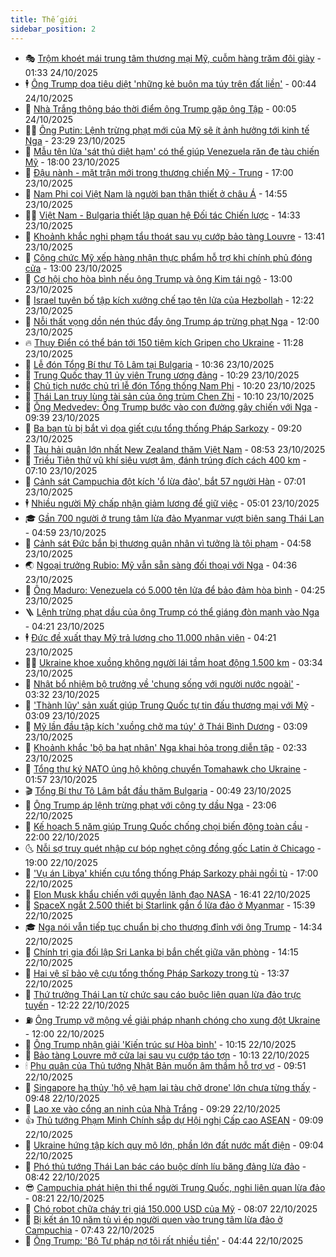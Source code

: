 ```yaml
---
title: Thế giới
sidebar_position: 2
---
```


<!-- vnexpress-the-gioi:START -->
- 🎭 [Trộm khoét mái trung tâm thương mại Mỹ, cuỗm hàng trăm đôi giày](https://vnexpress.net/trom-khoet-mai-trung-tam-thuong-mai-my-cuom-hang-tram-doi-giay-4955153.html) - 01:33 24/10/2025
- 🕴 [Ông Trump dọa tiêu diệt &#39;những kẻ buôn ma túy trên đất liền&#39;](https://vnexpress.net/ong-trump-doa-tieu-diet-nhung-ke-buon-ma-tuy-tren-dat-lien-4955142.html) - 00:44 24/10/2025
- 🤭 [Nhà Trắng thông báo thời điểm ông Trump gặp ông Tập](https://vnexpress.net/nha-trang-thong-bao-thoi-diem-ong-trump-gap-ong-tap-4955129.html) - 00:05 24/10/2025
- 🧑‍💻 [Ông Putin: Lệnh trừng phạt mới của Mỹ sẽ ít ảnh hưởng tới kinh tế Nga](https://vnexpress.net/ong-putin-lenh-trung-phat-moi-cua-my-se-it-anh-huong-toi-kinh-te-nga-4955124.html) - 23:29 23/10/2025
- 🦏 [Mẫu tên lửa &#39;sát thủ diệt hạm&#39; có thể giúp Venezuela răn đe tàu chiến Mỹ](https://vnexpress.net/mau-ten-lua-sat-thu-diet-ham-co-the-giup-venezuela-ran-de-tau-chien-my-4954019.html) - 18:00 23/10/2025
- 🦒 [Đậu nành - mặt trận mới trong thương chiến Mỹ - Trung](https://vnexpress.net/dau-nanh-mat-tran-moi-trong-thuong-chien-my-trung-4954217.html) - 17:00 23/10/2025
- 🌈 [Nam Phi coi Việt Nam là người bạn thân thiết ở châu Á](https://vnexpress.net/nam-phi-coi-viet-nam-la-nguoi-ban-than-thiet-o-chau-a-4955104.html) - 14:55 23/10/2025
- 🧑‍🏫 [Việt Nam - Bulgaria thiết lập quan hệ Đối tác Chiến lược](https://vnexpress.net/viet-nam-bulgaria-thiet-lap-quan-he-doi-tac-chien-luoc-4955111.html) - 14:33 23/10/2025
- 🐲 [Khoảnh khắc nghi phạm tẩu thoát sau vụ cướp bảo tàng Louvre](https://vnexpress.net/khoanh-khac-nghi-pham-tau-thoat-sau-vu-cuop-bao-tang-louvre-4955087.html) - 13:41 23/10/2025
- 🦒 [Công chức Mỹ xếp hàng nhận thực phẩm hỗ trợ khi chính phủ đóng cửa](https://vnexpress.net/cong-chuc-my-xep-hang-nhan-thuc-pham-ho-tro-khi-chinh-phu-dong-cua-4954727.html) - 13:00 23/10/2025
- 🐻 [Cơ hội cho hòa bình nếu ông Trump và ông Kim tái ngộ](https://vnexpress.net/co-hoi-cho-hoa-binh-neu-ong-trump-va-ong-kim-tai-ngo-4945554.html) - 13:00 23/10/2025
- 🚀 [Israel tuyên bố tập kích xưởng chế tạo tên lửa của Hezbollah](https://vnexpress.net/israel-tuyen-bo-tap-kich-xuong-che-tao-ten-lua-cua-hezbollah-4955072.html) - 12:22 23/10/2025
- 🥰 [Nỗi thất vọng dồn nén thúc đẩy ông Trump áp trừng phạt Nga](https://vnexpress.net/noi-that-vong-don-nen-thuc-day-ong-trump-ap-trung-phat-nga-4954694.html) - 12:00 23/10/2025
- 🔥 [Thụy Điển có thể bán tới 150 tiêm kích Gripen cho Ukraine](https://vnexpress.net/thuy-dien-co-the-ban-toi-150-tiem-kich-gripen-cho-ukraine-4954964.html) - 11:28 23/10/2025
- 🥳 [Lễ đón Tổng Bí thư Tô Lâm tại Bulgaria](https://vnexpress.net/le-don-tong-bi-thu-to-lam-tai-bulgaria-4954940.html) - 10:36 23/10/2025
- 💼 [Trung Quốc thay 11 ủy viên Trung ương đảng](https://vnexpress.net/trung-quoc-thay-11-uy-vien-trung-uong-dang-4955041.html) - 10:29 23/10/2025
- 🤡 [Chủ tịch nước chủ trì lễ đón Tổng thống Nam Phi](https://vnexpress.net/chu-tich-nuoc-chu-tri-le-don-tong-thong-nam-phi-4955031.html) - 10:20 23/10/2025
- 🌁 [Thái Lan truy lùng tài sản của ông trùm Chen Zhi](https://vnexpress.net/thai-lan-truy-lung-tai-san-cua-ong-trum-chen-zhi-4955000.html) - 10:10 23/10/2025
- 🤩 [Ông Medvedev: Ông Trump bước vào con đường gây chiến với Nga](https://vnexpress.net/ong-medvedev-ong-trump-buoc-vao-con-duong-gay-chien-voi-nga-4954973.html) - 09:39 23/10/2025
- 🎉 [Ba bạn tù bị bắt vì dọa giết cựu tổng thống Pháp Sarkozy](https://vnexpress.net/ba-ban-tu-bi-bat-vi-doa-giet-cuu-tong-thong-phap-sarkozy-4954995.html) - 09:20 23/10/2025
- 🎉 [Tàu hải quân lớn nhất New Zealand thăm Việt Nam](https://vnexpress.net/tau-hai-quan-lon-nhat-new-zealand-tham-viet-nam-4954925.html) - 08:53 23/10/2025
- 🌁 [Triều Tiên thử vũ khí siêu vượt âm, đánh trúng đích cách 400 km](https://vnexpress.net/trieu-tien-thu-vu-khi-sieu-vuot-am-danh-trung-dich-cach-400-km-4954906.html) - 07:10 23/10/2025
- 🌊 [Cảnh sát Campuchia đột kích &#39;ổ lừa đảo&#39;, bắt 57 người Hàn](https://vnexpress.net/canh-sat-campuchia-dot-kich-o-lua-dao-bat-57-nguoi-han-4954903.html) - 07:01 23/10/2025
- 🕴 [Nhiều người Mỹ chấp nhận giảm lương để giữ việc](https://vnexpress.net/nhieu-nguoi-my-chap-nhan-giam-luong-de-giu-viec-4954860.html) - 05:01 23/10/2025
- 🎓 [Gần 700 người ở trung tâm lừa đảo Myanmar vượt biên sang Thái Lan](https://vnexpress.net/gan-700-nguoi-o-trung-tam-lua-dao-myanmar-vuot-bien-sang-thai-lan-4954830.html) - 04:59 23/10/2025
- 🦩 [Cảnh sát Đức bắn bị thương quân nhân vì tưởng là tội phạm](https://vnexpress.net/canh-sat-duc-ban-bi-thuong-quan-nhan-vi-tuong-la-toi-pham-4954831.html) - 04:58 23/10/2025
- 🌏 [Ngoại trưởng Rubio: Mỹ vẫn sẵn sàng đối thoại với Nga](https://vnexpress.net/ngoai-truong-rubio-my-van-san-sang-doi-thoai-voi-nga-4954805.html) - 04:36 23/10/2025
- 🌋 [Ông Maduro: Venezuela có 5.000 tên lửa để bảo đảm hòa bình](https://vnexpress.net/ong-maduro-venezuela-co-5-000-ten-lua-de-bao-dam-hoa-binh-4954800.html) - 04:25 23/10/2025
- 🪜 [Lệnh trừng phạt dầu của ông Trump có thể giáng đòn mạnh vào Nga](https://vnexpress.net/lenh-trung-phat-dau-cua-ong-trump-co-the-giang-don-manh-vao-nga-4954699.html) - 04:21 23/10/2025
- 🕴 [Đức đề xuất thay Mỹ trả lương cho 11.000 nhân viên](https://vnexpress.net/duc-de-xuat-thay-my-tra-luong-cho-11-000-nhan-vien-4954731.html) - 04:21 23/10/2025
- 🧑‍🏫 [Ukraine khoe xuồng không người lái tầm hoạt động 1.500 km](https://vnexpress.net/ukraine-khoe-xuong-khong-nguoi-lai-tam-hoat-dong-1-500-km-4954786.html) - 03:34 23/10/2025
- 🌮 [Nhật bổ nhiệm bộ trưởng về &#39;chung sống với người nước ngoài&#39;](https://vnexpress.net/nhat-bo-nhiem-bo-truong-ve-chung-song-voi-nguoi-nuoc-ngoai-4954737.html) - 03:32 23/10/2025
- 🚦 [&#39;Thành lũy&#39; sản xuất giúp Trung Quốc tự tin đấu thương mại với Mỹ](https://vnexpress.net/thanh-luy-san-xuat-giup-trung-quoc-tu-tin-dau-thuong-mai-voi-my-4954207.html) - 03:09 23/10/2025
- 💫 [Mỹ lần đầu tập kích &#39;xuồng chở ma túy&#39; ở Thái Bình Dương](https://vnexpress.net/my-lan-dau-tap-kich-xuong-cho-ma-tuy-o-thai-binh-duong-4954691.html) - 03:09 23/10/2025
- 🤡 [Khoảnh khắc &#39;bộ ba hạt nhân&#39; Nga khai hỏa trong diễn tập](https://vnexpress.net/khoanh-khac-bo-ba-hat-nhan-nga-khai-hoa-trong-dien-tap-4954723.html) - 02:33 23/10/2025
- 🦣 [Tổng thư ký NATO ủng hộ không chuyển Tomahawk cho Ukraine](https://vnexpress.net/tong-thu-ky-nato-ung-ho-khong-chuyen-tomahawk-cho-ukraine-4954690.html) - 01:57 23/10/2025
- 🎬 [Tổng Bí thư Tô Lâm bắt đầu thăm Bulgaria](https://vnexpress.net/tong-bi-thu-to-lam-bat-dau-tham-bulgaria-4954675.html) - 00:49 23/10/2025
- 🎉 [Ông Trump áp lệnh trừng phạt với công ty dầu Nga](https://vnexpress.net/ong-trump-ap-lenh-trung-phat-voi-cong-ty-dau-nga-4954669.html) - 23:06 22/10/2025
- 🎡 [Kế hoạch 5 năm giúp Trung Quốc chống chọi biến động toàn cầu](https://vnexpress.net/ke-hoach-5-nam-giup-trung-quoc-chong-choi-bien-dong-toan-cau-4954501.html) - 22:00 22/10/2025
- 🌜 [Nỗi sợ truy quét nhập cư bóp nghẹt cộng đồng gốc Latin ở Chicago](https://vnexpress.net/noi-so-truy-quet-nhap-cu-bop-nghet-cong-dong-goc-latin-o-chicago-4954322.html) - 19:00 22/10/2025
- 🎡 [&#39;Vụ án Libya&#39; khiến cựu tổng thống Pháp Sarkozy phải ngồi tù](https://vnexpress.net/vu-an-libya-khien-cuu-tong-thong-phap-sarkozy-phai-ngoi-tu-4954231.html) - 17:00 22/10/2025
- 🤗 [Elon Musk khẩu chiến với quyền lãnh đạo NASA](https://vnexpress.net/elon-musk-khau-chien-voi-quyen-lanh-dao-nasa-4954651.html) - 16:41 22/10/2025
- 🦩 [SpaceX ngắt 2.500 thiết bị Starlink gần ổ lừa đảo ở Myanmar](https://vnexpress.net/spacex-ngat-2-500-thiet-bi-starlink-gan-o-lua-dao-o-myanmar-4954633.html) - 15:39 22/10/2025
- 🎓 [Nga nói vẫn tiếp tục chuẩn bị cho thượng đỉnh với ông Trump](https://vnexpress.net/nga-noi-van-tiep-tuc-chuan-bi-cho-thuong-dinh-voi-ong-trump-4954561.html) - 14:34 22/10/2025
- 🌁 [Chính trị gia đối lập Sri Lanka bị bắn chết giữa văn phòng](https://vnexpress.net/chinh-tri-gia-doi-lap-sri-lanka-bi-ban-chet-giua-van-phong-4954619.html) - 14:15 22/10/2025
- 🤩 [Hai vệ sĩ bảo vệ cựu tổng thống Pháp Sarkozy trong tù](https://vnexpress.net/hai-ve-si-bao-ve-cuu-tong-thong-phap-sarkozy-trong-tu-4954603.html) - 13:37 22/10/2025
- 👹 [Thứ trưởng Thái Lan từ chức sau cáo buộc liên quan lừa đảo trực tuyến](https://vnexpress.net/thu-truong-thai-lan-tu-chuc-sau-cao-buoc-lien-quan-lua-dao-truc-tuyen-4954586.html) - 12:22 22/10/2025
- ⛽️ [Ông Trump vỡ mộng về giải pháp nhanh chóng cho xung đột Ukraine](https://vnexpress.net/ong-trump-vo-mong-ve-giai-phap-nhanh-chong-cho-xung-dot-ukraine-4954229.html) - 12:00 22/10/2025
- 🚀 [Ông Trump nhận giải &#39;Kiến trúc sư Hòa bình&#39;](https://vnexpress.net/ong-trump-nhan-giai-kien-truc-su-hoa-binh-4954533.html) - 10:15 22/10/2025
- 🎡 [Bảo tàng Louvre mở cửa lại sau vụ cướp táo tợn](https://vnexpress.net/bao-tang-louvre-mo-cua-lai-sau-vu-cuop-tao-ton-4954510.html) - 10:13 22/10/2025
- 🕯 [Phu quân của Thủ tướng Nhật Bản muốn âm thầm hỗ trợ vợ](https://vnexpress.net/phu-quan-cua-thu-tuong-nhat-ban-muon-am-tham-ho-tro-vo-4954471.html) - 09:51 22/10/2025
- 🐻 [Singapore hạ thủy &#39;hộ vệ hạm lai tàu chở drone&#39; lớn chưa từng thấy](https://vnexpress.net/singapore-ha-thuy-ho-ve-ham-lai-tau-cho-drone-lon-chua-tung-thay-4954379.html) - 09:48 22/10/2025
- 🚦 [Lao xe vào cổng an ninh của Nhà Trắng](https://vnexpress.net/lao-xe-vao-cong-an-ninh-cua-nha-trang-4954490.html) - 09:29 22/10/2025
- 👍 [Thủ tướng Phạm Minh Chính sắp dự Hội nghị Cấp cao ASEAN](https://vnexpress.net/thu-tuong-pham-minh-chinh-sap-du-hoi-nghi-cap-cao-asean-4954515.html) - 09:09 22/10/2025
- 🚀 [Ukraine hứng tập kích quy mô lớn, phần lớn đất nước mất điện](https://vnexpress.net/ukraine-hung-tap-kich-quy-mo-lon-phan-lon-dat-nuoc-mat-dien-4954480.html) - 09:04 22/10/2025
- 🌮 [Phó thủ tướng Thái Lan bác cáo buộc dính líu băng đảng lừa đảo](https://vnexpress.net/pho-thu-tuong-thai-lan-bac-cao-buoc-dinh-liu-bang-dang-lua-dao-4954437.html) - 08:42 22/10/2025
- 😎 [Campuchia phát hiện thi thể người Trung Quốc, nghi liên quan lừa đảo](https://vnexpress.net/campuchia-phat-hien-thi-the-nguoi-trung-quoc-nghi-lien-quan-lua-dao-4954385.html) - 08:21 22/10/2025
- 🐲 [Chó robot chữa cháy trị giá 150.000 USD của Mỹ](https://vnexpress.net/cho-robot-chua-chay-tri-gia-150-000-usd-cua-my-4954353.html) - 08:07 22/10/2025
- 💫 [Bị kết án 10 năm tù vì ép người quen vào trung tâm lừa đảo ở Campuchia](https://vnexpress.net/bi-ket-an-10-nam-tu-vi-ep-nguoi-quen-vao-trung-tam-lua-dao-o-campuchia-4954421.html) - 07:43 22/10/2025
- 👀 [Ông Trump: &#39;Bộ Tư pháp nợ tôi rất nhiều tiền&#39;](https://vnexpress.net/ong-trump-bo-tu-phap-no-toi-rat-nhieu-tien-4954197.html) - 04:44 22/10/2025<!-- vnexpress-the-gioi:END -->